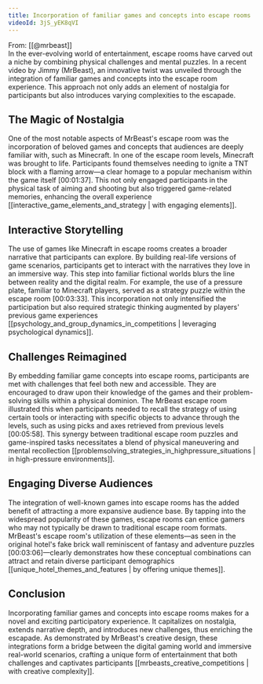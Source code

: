 ```yaml
---
title: Incorporation of familiar games and concepts into escape rooms
videoId: 3jS_yEK8qVI
---
```


From: [[@mrbeast]] <br/> 
In the ever-evolving world of entertainment, escape rooms have carved out a niche by combining physical challenges and mental puzzles. In a recent video by Jimmy (MrBeast), an innovative twist was unveiled through the integration of familiar games and concepts into the escape room experience. This approach not only adds an element of nostalgia for participants but also introduces varying complexities to the escapade.

## The Magic of Nostalgia

One of the most notable aspects of MrBeast's escape room was the incorporation of beloved games and concepts that audiences are deeply familiar with, such as Minecraft. In one of the escape room levels, Minecraft was brought to life. Participants found themselves needing to ignite a TNT block with a flaming arrow—a clear homage to a popular mechanism within the game itself [<a class="yt-timestamp" data-t="00:01:37">00:01:37</a>]. This not only engaged participants in the physical task of aiming and shooting but also triggered game-related memories, enhancing the overall experience [[interactive_game_elements_and_strategy | with engaging elements]].

## Interactive Storytelling

The use of games like Minecraft in escape rooms creates a broader narrative that participants can explore. By building real-life versions of game scenarios, participants get to interact with the narratives they love in an immersive way. This step into familiar fictional worlds blurs the line between reality and the digital realm. For example, the use of a pressure plate, familiar to Minecraft players, served as a strategy puzzle within the escape room [<a class="yt-timestamp" data-t="00:03:33">00:03:33</a>]. This incorporation not only intensified the participation but also required strategic thinking augmented by players' previous game experiences [[psychology_and_group_dynamics_in_competitions | leveraging psychological dynamics]].

## Challenges Reimagined

By embedding familiar game concepts into escape rooms, participants are met with challenges that feel both new and accessible. They are encouraged to draw upon their knowledge of the games and their problem-solving skills within a physical dominion. The MrBeast escape room illustrated this when participants needed to recall the strategy of using certain tools or interacting with specific objects to advance through the levels, such as using picks and axes retrieved from previous levels [<a class="yt-timestamp" data-t="00:05:58">00:05:58</a>]. This synergy between traditional escape room puzzles and game-inspired tasks necessitates a blend of physical maneuvering and mental recollection [[problemsolving_strategies_in_highpressure_situations | in high-pressure environments]].

## Engaging Diverse Audiences

The integration of well-known games into escape rooms has the added benefit of attracting a more expansive audience base. By tapping into the widespread popularity of these games, escape rooms can entice gamers who may not typically be drawn to traditional escape room formats. MrBeast's escape room's utilization of these elements—as seen in the original hotel's fake brick wall reminiscent of fantasy and adventure puzzles [<a class="yt-timestamp" data-t="00:03:06">00:03:06</a>]—clearly demonstrates how these conceptual combinations can attract and retain diverse participant demographics [[unique_hotel_themes_and_features | by offering unique themes]].

## Conclusion

Incorporating familiar games and concepts into escape rooms makes for a novel and exciting participatory experience. It capitalizes on nostalgia, extends narrative depth, and introduces new challenges, thus enriching the escapade. As demonstrated by MrBeast's creative design, these integrations form a bridge between the digital gaming world and immersive real-world scenarios, crafting a unique form of entertainment that both challenges and captivates participants [[mrbeasts_creative_competitions | with creative complexity]].